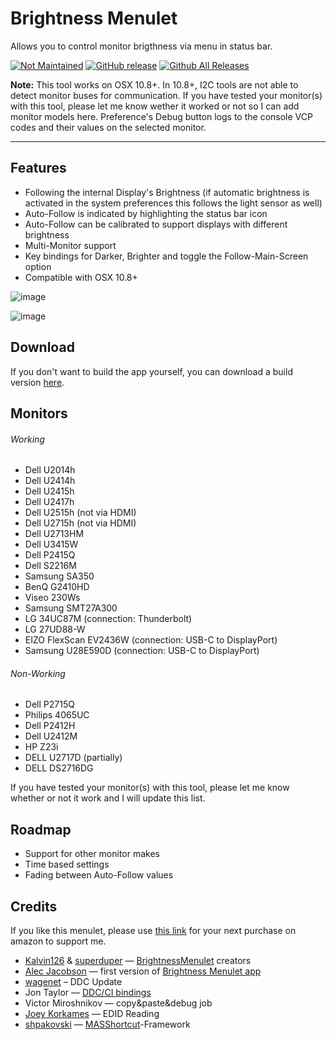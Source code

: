 # Brightness Menulet 

Allows you to control monitor brigthness via menu in status bar.


[![Not Maintained](https://img.shields.io/badge/Maintenance%20Level-Not%20Maintained-yellow.svg)](https://gist.github.com/cheerfulstoic/d107229326a01ff0f333a1d3476e068d) [![GitHub release](https://img.shields.io/github/release/florianbeck/brightnessmenulet.svg?style=flat-square)](http://github.com/florianbeck/brightnessmenulet/releases/latest) [![Github All Releases](https://img.shields.io/github/downloads/florianbeck/brightnessmenulet/total.svg?style=flat-square)](http://github.com/florianbeck/brightnessmenulet/releases/latest)

**Note:** This tool works on OSX 10.8+. In 10.8+, I2C tools are not able to detect monitor buses for communication. If you have tested your monitor(s) with this tool, please let me know wether it worked or not so I can add monitor models here. Preference's Debug button logs to the console VCP codes and their values on the selected monitor.

---

## Features

-   Following the internal Display's Brightness (if automatic brightness is activated in the system preferences this follows the light sensor as well)
-   Auto-Follow is indicated by highlighting the status bar icon
-   Auto-Follow can be calibrated to support displays with different brightness
-   Multi-Monitor support
-   Key bindings for Darker, Brighter and toggle the Follow-Main-Screen option
-   Compatible with OSX 10.8+

![image](screenshot.png)

![image](screenshot2.png)

## Download

If you don't want to build the app yourself, you can download a build version [here](http://github.com/florianbeck/brightnessmenulet/releases).

## Monitors

###### Working

* Dell U2014h
* Dell U2414h
* Dell U2415h
* Dell U2417h
* Dell U2515h (not via HDMI)
* Dell U2715h (not via HDMI)
* Dell U2713HM
* Dell U3415W
* Dell P2415Q
* Dell S2216M
* Samsung SA350
* BenQ G2410HD
* Viseo 230Ws
* Samsung SMT27A300
* LG 34UC87M (connection: Thunderbolt)
* LG 27UD88-W
* EIZO FlexScan EV2436W (connection: USB-C to DisplayPort)
* Samsung U28E590D (connection: USB-C to DisplayPort)

###### Non-Working

* Dell P2715Q
* Philips 4065UC
* Dell P2412H
* Dell U2412M 
* HP Z23i
* DELL U2717D (partially)
* DELL DS2716DG

If you have tested your monitor(s) with this tool, please let me know
whether or not it work and I will update this list.

## Roadmap

-   Support for other monitor makes
-   Time based settings
-   Fading between Auto-Follow values

## Credits

If you like this menulet, please use [this link](http://amazon.florianbeck.de) for your next purchase on amazon to support me.

-   [Kalvin126](https://github.com/Kalvin126) &
    [superduper](https://github.com/superduper) —
    [BrightnessMenulet](https://github.com/Kalvin126/BrightnessMenulet)
    creators
-   [Alec Jacobson](http://www.alecjacobson.com/weblog/) — first version
    of [Brightness Menulet
    app](http://www.alecjacobson.com/weblog/?p=1127)
-   [wagenet](http://github.com/wagenet) – DDC Update 
-   Jon Taylor — [DDC/CI
    bindings](https://github.com/jontaylor/DDC-CI-Tools-for-OS-X)
-   Victor Miroshnikov — copy&paste&debug job
-   [Joey Korkames](https://github.com/kfix/ddcctl) — EDID Reading
-   [shpakovski](https://github.com/shpakovski) —
    [MASShortcut](https://github.com/shpakovski/MASShortcut)-Framework

